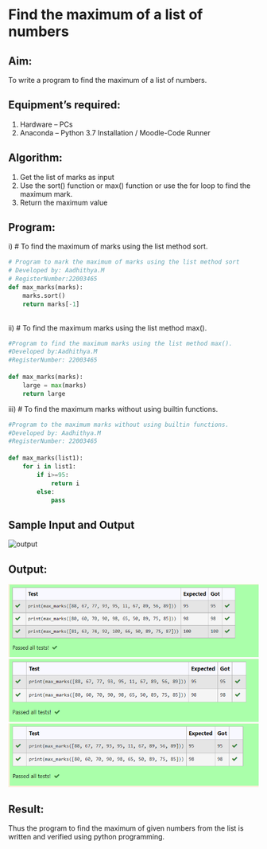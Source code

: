 # Find the maximum of a list of numbers
## Aim:
To write a program to find the maximum of a list of numbers.
## Equipment’s required:
1.	Hardware – PCs
2.	Anaconda – Python 3.7 Installation / Moodle-Code Runner
## Algorithm:
1.	Get the list of marks as input
2.	Use the sort() function or max() function or use the for loop to find the maximum mark.
3.	Return the maximum value
## Program:

i)	# To find the maximum of marks using the list method sort.
```python
# Program to mark the maximum of marks using the list method sort
# Developed by: Aadhithya.M
# RegisterNumber:22003465
def max_marks(marks):
    marks.sort()
    return marks[-1]



```

ii)	# To find the maximum marks using the list method max().
```Python
#Program to find the maximum marks using the list method max().
#Developed by:Aadhithya.M
#RegisterNumber: 22003465

def max_marks(marks):
    large = max(marks)
    return large


```

iii) # To find the maximum marks without using builtin functions.
```Python
#Program to the maximum marks without using builtin functions.
#Developed by: Aadhithya.M
#RegisterNumber: 22003465

def max_marks(list1):
    for i in list1:
        if i>=95:
            return i
        else:
            pass


```
## Sample Input and Output
![output](./img/max_marks1.jpg) 

## Output:
![output](buildin.png)
![output](max.png)
![outpu](sort%20(1).png)
## Result:
Thus the program to find the maximum of given numbers from the list is written and verified using python programming.
